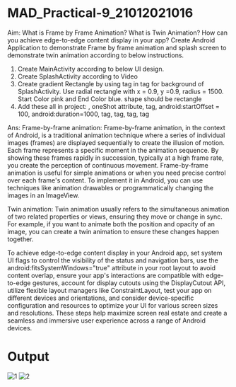# MAD_Practical-9_21012021016


Aim:
What is Frame by Frame Animation? What is Twin Animation? How can you achieve edge-to-edge content display in your app? Create Android Application to demonstrate Frame by frame animation and splash screen to demonstrate twin animation according to below instructions.

1. Create MainActivity according to below UI design.
2. Create SplashActivity according to Video
3. Create gradient Rectangle by using tag in tag for background of SplashActivity. Use radial rectangle with x = 0.9, y =0.9, radius = 1500. Start Color pink and End Color blue. shape should be rectangle
4. Add these all in project: , oneShot attribute, tag, android:startOffset = 100, android:duration=1000, tag, tag, tag, tag

Ans:
Frame-by-frame animation: Frame-by-frame animation, in the context of Android, is a traditional animation technique where a series of individual images (frames) are displayed sequentially to create the illusion of motion. Each frame represents a specific moment in the animation sequence. By showing these frames rapidly in succession, typically at a high frame rate, you create the perception of continuous movement. Frame-by-frame animation is useful for simple animations or when you need precise control over each frame's content. To implement it in Android, you can use techniques like animation drawables or programmatically changing the images in an ImageView.

Twin animation: Twin animation usually refers to the simultaneous animation of two related properties or views, ensuring they move or change in sync. For example, if you want to animate both the position and opacity of an image, you can create a twin animation to ensure these changes happen together.

To achieve edge-to-edge content display in your Android app, set system UI flags to control the visibility of the status and navigation bars, use the android:fitsSystemWindows="true" attribute in your root layout to avoid content overlap, ensure your app's interactions are compatible with edge-to-edge gestures, account for display cutouts using the DisplayCutout API, utilize flexible layout managers like ConstraintLayout, test your app on different devices and orientations, and consider device-specific configuration and resources to optimize your UI for various screen sizes and resolutions. These steps help maximize screen real estate and create a seamless and immersive user experience across a range of Android devices.

# Output
![1](https://github.com/DarshilChodvadiya193/MAD_Practical-9_21012021016/assets/98377643/a68889e9-6013-4049-b4b9-2a79beaeb518)
![2](https://github.com/DarshilChodvadiya193/MAD_Practical-9_21012021016/assets/98377643/74ea6a47-1f55-4862-869f-50777bc3eaeb)
